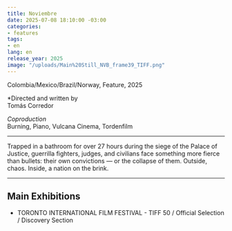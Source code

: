 ```yaml
---
title: Noviembre
date: 2025-07-08 18:10:00 -03:00
categories:
- features
tags:
- en
lang: en
release_year: 2025
image: "/uploads/Main%20Still_NVB_frame39_TIFF.png"
---
```


Colombia/Mexico/Brazil/Norway, Feature, 2025

*Directed and written by\
Tomás Corredor

*Coproduction*\
Burning, Piano, Vulcana Cinema, Tordenfilm 

---

Trapped in a bathroom for over 27 hours during the siege of the Palace of Justice, guerrilla fighters, judges, and civilians face something more fierce than bullets: their own convictions — or the collapse of them. Outside, chaos. Inside, a nation on the brink.

---

## Main Exhibitions

* TORONTO INTERNATIONAL FILM FESTIVAL - TIFF 50 /
Official Selection / Discovery Section
